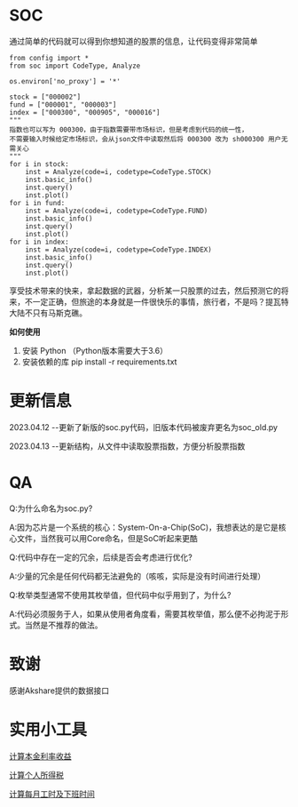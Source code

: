 # SOC
通过简单的代码就可以得到你想知道的股票的信息，让代码变得非常简单
```
from config import *
from soc import CodeType, Analyze

os.environ['no_proxy'] = '*'

stock = ["000002"]
fund = ["000001", "000003"]
index = ["000300", "000905", "000016"]
"""
指数也可以写为 000300，由于指数需要带市场标识，但是考虑到代码的统一性，
不需要输入时候给定市场标识，会从json文件中读取然后将 000300 改为 sh000300 用户无需关心
"""
for i in stock:
    inst = Analyze(code=i, codetype=CodeType.STOCK)
    inst.basic_info()
    inst.query()
    inst.plot()
for i in fund:
    inst = Analyze(code=i, codetype=CodeType.FUND)
    inst.basic_info()
    inst.query()
    inst.plot()
for i in index:
    inst = Analyze(code=i, codetype=CodeType.INDEX)
    inst.basic_info()
    inst.query()
    inst.plot()
```
享受技术带来的快来，拿起数据的武器，分析某一只股票的过去，然后预测它的将来，不一定正确，但旅途的本身就是一件很快乐的事情，旅行者，不是吗？提瓦特大陆不只有马斯克礁。

**如何使用**
1. 安装 Python （Python版本需要大于3.6）
2. 安装依赖的库 pip install -r requirements.txt

# 更新信息
2023.04.12 --更新了新版的soc.py代码，旧版本代码被废弃更名为soc_old.py

2023.04.13 --更新结构，从文件中读取股票指数，方便分析股票指数

# QA
Q:为什么命名为soc.py?

A:因为芯片是一个系统的核心：System-On-a-Chip(SoC)，我想表达的是它是核心文件，当然我可以用Core命名，但是SoC听起来更酷

Q:代码中存在一定的冗余，后续是否会考虑进行优化?

A:少量的冗余是任何代码都无法避免的（咳咳，实际是没有时间进行处理）

Q:枚举类型通常不使用其枚举值，但代码中似乎用到了，为什么?

A:代码必须服务于人，如果从使用者角度看，需要其枚举值，那么便不必拘泥于形式。当然是不推荐的做法。

# 致谢
感谢Akshare提供的数据接口

# 实用小工具 
[计算本金利率收益](./tool/calc.py)

[计算个人所得税](./tool/tax.py)

[计算每月工时及下班时间](./tool/worktime.py)
